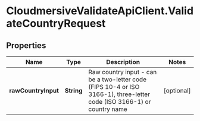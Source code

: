 # CloudmersiveValidateApiClient.ValidateCountryRequest

## Properties
Name | Type | Description | Notes
------------ | ------------- | ------------- | -------------
**rawCountryInput** | **String** | Raw country input - can be a two-letter code (FIPS 10-4 or ISO 3166-1), three-letter code (ISO 3166-1) or country name | [optional] 


